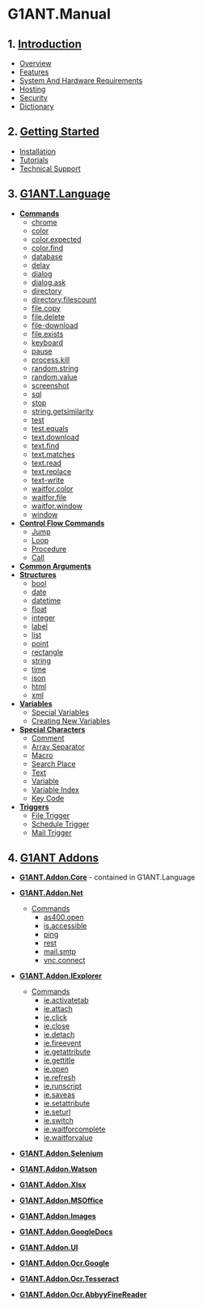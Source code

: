 # G1ANT.Manual

## 1. [Introduction](Introduction)

* [Overview](Introduction/Overview.md)
* [Features](Introduction/Features.md)
* [System And Hardware Requirements](Introduction/System-And-Hardware-Requirements.md)
* [Hosting](Introduction/Hosting.md)
* [Security](Introduction/Security.md)
* [Dictionary](Introduction/Dictionary.md)

## 2. [Getting Started](Getting-Started)

* [Installation](Getting-Started/Installation.md)
* [Tutorials](https://github.com/G1ANT-Robot/G1ANT.Tutorials)
* [Technical Support](Getting-Started/Technical-Support.md)

## 3. [G1ANT.Language](G1ANT-Lanugage)

* **[Commands](G1ANT-Language/Commands)**
    * [chrome](G1ANT-Language/Commands/chrome.md)
    * [color](G1ANT-Language/Commands/color.md)
    * [color.expected](G1ANT-Language/Commands/color-expected.md)
    * [color.find](G1ANT-Language/Commands/color-find.md)
    * [database](G1ANT-Language/Commands/database.md)
    * [delay](G1ANT-Language/Commands/delay.md)
    * [dialog](G1ANT-Language/Commands/dialog.md)
    * [dialog.ask](G1ANT-Language/Commands/dialog-ask.md)
    * [directory](G1ANT-Language/Commands/directory.md)
    * [directory.filescount](G1ANT-Language/Commands/directory-filescount.md)
    * [file.copy](G1ANT-Language/Commands/file-copy.md)
    * [file.delete](G1ANT-Language/Commands/file-delete.md)
    * [file-download](G1ANT-Language/Commands/file-download.md)
    * [file.exists](G1ANT-Language/Commands/file-exists.md)
    * [keyboard](G1ANT-Language/Commands/keyboard.md)
    * [pause](G1ANT-Language/Commands/pause.md)
    * [process.kill](G1ANT-Language/Commands/process-kill.md)
    * [random.string](G1ANT-Language/Commands/random-string.md)
    * [random.value](G1ANT-Language/Commands/random-value.md)
    * [screenshot](G1ANT-Language/Commands/screenshot.md)
    * [sql](G1ANT-Language/Commands/sql.md)
    * [stop](G1ANT-Language/Commands/stop.md)
    * [string.getsimilarity](G1ANT-Language/Commands/string-getsimilarity.md)
    * [test](G1ANT-Language/Commands/test.md)
    * [test.equals](G1ANT-Language/Commands/test-equals.md)
    * [text.download](G1ANT-Language/Commands/text-dwonload.md)
    * [text.find](G1ANT-Language/Commands/text-find.md)
    * [text.matches](G1ANT-Language/Commands/text-matches.md)
    * [text.read](G1ANT-Language/Commands/text-read.md)
    * [text.replace](G1ANT-Language/Commands/text-replace.md)
    * [text-write](G1ANT-Language/Commands/text-write.md)
    * [waitfor.color](G1ANT-Language/Commands/waitfor-color.md)
    * [waitfor.file](G1ANT-Language/Commands/waitfor-file.md)
    * [waitfor.window](G1ANT-Language/Commands/waitfor-window.md)
    * [window](G1ANT-Language/Commands/window.md)
* **[Control Flow Commands](G1ANT-Lanugage/Control-Flow-Commands)**
    * [Jump](G1ANT-Lanugage/Control-Flow-Commands/Jump.md)
    * [Loop](G1ANT-Lanugage/Control-Flow-Commands/Loop.md)
    * [Procedure](G1ANT-Lanugage/Control-Flow-Commands/Procedure.md)
    * [Call](G1ANT-Lanugage/Control-Flow-Commands/Call.md)
* **[Common Arguments](Script-Writing/Common-Arguments.md)**
* **[Structures](G1ANT-Lanugage/Structures)**
    * [bool](G1ANT-Lanugage/Structures/bool.md)
    * [date](G1ANT-Lanugage/Structures/date.md)
    * [datetime](G1ANT-Lanugage/Structures/datetime.md)
    * [float](G1ANT-Lanugage/Structures/float.md)
    * [integer](G1ANT-Lanugage/Structures/integer.md)
    * [label](G1ANT-Lanugage/Structures/label.md)
    * [list](G1ANT-Lanugage/Structures/list.md)
    * [point](G1ANT-Lanugage/Structures/point.md)
    * [rectangle](G1ANT-Lanugage/Structures/rectangle.md)
    * [string](G1ANT-Lanugage/Structures/string.md)
    * [time](G1ANT-Lanugage/Structures/time.md)
    * [json](G1ANT-Lanugage/Structures/json.md)
    * [html](G1ANT-Lanugage/Structures/html.md)
    * [xml](G1ANT-Lanugage/Structures/xml.md)
* **[Variables](G1ANT-Lanugage/Variables)**
    * [Special Variables](G1ANT-Language/Variables/Special-Variables.md)
    * [Creating New Variables](Script-Writing/Variables/Creating-New-Variables.md)
* **[Special Characters](Script-Writing/Special-Characters)**
    * [Comment](Script-Writing/Special-Characters/Comment.md)
    * [Array Separator](Script-Writing/Special-Characters/Array-Separator.md)
    * [Macro](Script-Writing/Special-Characters/Macro.md)
    * [Search Place](Script-Writing/Special-Characters/Search-Place.md)
    * [Text](Script-Writing/Special-Characters/Text.md)
    * [Variable](Script-Writing/Special-Characters/Variable.md)
    * [Variable Index](Script-Writing/Special-Characters/Variable-Index.md)
    * [Key Code](Script-Writing/Special-Characters/Key-Code.md)
* **[Triggers](G1ANT-Language/Triggers)**
    * [File Trigger](G1ANT-Language/Triggers/File-Trigger.md)
    * [Schedule Trigger](G1ANT-Language/Triggers/Schedule-Trigger.md)
    * [Mail Trigger](G1ANT-Language/Triggers/Mail-Trigger.md)


## 4. [G1ANT Addons](G1ANT-Addons)

* **[G1ANT.Addon.Core](https://github.com/G1ANT-Robot/G1ANT.Manual/tree/master/G1ANT-Language)** - contained in G1ANT.Language
* **[G1ANT.Addon.Net](https://github.com/G1ANT-Robot/G1ANT.Addon.Net)**
    * [Commands](https://github.com/G1ANT-Robot/G1ANT.Addon.Net/tree/master/G1ANT.Addon.Net/Commands)
        * [as400.open](https://github.com/G1ANT-Robot/G1ANT.Addon.Net/tree/master/G1ANT.Addon.Net/Commands/As400OpenCommand.md)
        * [is.accessible](https://github.com/G1ANT-Robot/G1ANT.Addon.Net/tree/master/G1ANT.Addon.Net/Commands/IsAccessibleCommand.md)
        * [ping](https://github.com/G1ANT-Robot/G1ANT.Addon.Net/tree/master/G1ANT.Addon.Net/Commands/PingCommand.md)
        * [rest](https://github.com/G1ANT-Robot/G1ANT.Addon.Net/tree/master/G1ANT.Addon.Net/Commands/RestCommand.md)
        * [mail.smtp](https://github.com/G1ANT-Robot/G1ANT.Addon.Net/tree/master/G1ANT.Addon.Net/Commands/MailSmtpCommand.md)
        * [vnc.connect](https://github.com/G1ANT-Robot/G1ANT.Addon.Net/tree/master/G1ANT.Addon.Net/Commands/VncConnectCommand.md)
* **[G1ANT.Addon.IExplorer](https://github.com/G1ANT-Robot/G1ANT.Addon.IExplorer)**
    * [Commands](https://github.com/G1ANT-Robot/G1ANT.Addon.IExplorer/tree/master/G1ANT.Addon.IExplorer/Commands)
        * [ie.activatetab](https://github.com/G1ANT-Robot/G1ANT.Addon.IExplorer/tree/master/G1ANT.Addon.IExplorer/Commands/IEActivatetabCommand.md)
        * [ie.attach](https://github.com/G1ANT-Robot/G1ANT.Addon.IExplorer/tree/master/G1ANT.Addon.IExplorer/Commands/IEAttachCommand.md)
        * [ie.click](https://github.com/G1ANT-Robot/G1ANT.Addon.IExplorer/tree/master/G1ANT.Addon.IExplorer/Commands/IEClickCommand.md)
        * [ie.close](https://github.com/G1ANT-Robot/G1ANT.Addon.IExplorer/tree/master/G1ANT.Addon.IExplorer/Commands/IECloseCommand.md)
        * [ie.detach](https://github.com/G1ANT-Robot/G1ANT.Addon.IExplorer/tree/master/G1ANT.Addon.IExplorer/Commands/IEDetachCommand.md)
        * [ie.fireevent](https://github.com/G1ANT-Robot/G1ANT.Addon.IExplorer/tree/master/G1ANT.Addon.IExplorer/Commands/IEFireeventCommand.md)
        * [ie.getattribute](https://github.com/G1ANT-Robot/G1ANT.Addon.IExplorer/tree/master/G1ANT.Addon.IExplorer/Commands/IEGetattributeCommand.md)
        * [ie.gettitle](https://github.com/G1ANT-Robot/G1ANT.Addon.IExplorer/tree/master/G1ANT.Addon.IExplorer/Commands/IEGettitleCommand.md)
        * [ie.open](https://github.com/G1ANT-Robot/G1ANT.Addon.IExplorer/tree/master/G1ANT.Addon.IExplorer/Commands/IEOpenCommand.md)
        * [ie.refresh](https://github.com/G1ANT-Robot/G1ANT.Addon.IExplorer/tree/master/G1ANT.Addon.IExplorer/Commands/IERefreshCommand.md)
        * [ie.runscript](https://github.com/G1ANTRobot/G1ANT.Addon.IExplorer/tree/master/G1ANT.Addon.IExplorer/Commands/IERunscriptCommand.md)
        * [ie.saveas](https://github.com/G1ANT-Robot/G1ANT.Addon.IExplorer/tree/master/G1ANT.Addon.IExplorer/Commands/IESaveasCommand.md)
        * [ie.setattribute](https://github.com/G1ANT-Robot/G1ANT.Addon.IExplorer/tree/master/G1ANT.Addon.IExplorer/Commands/IESetattributeCommand.md)
        * [ie.seturl](https://github.com/G1ANT-Robot/G1ANT.Addon.IExplorer/tree/master/G1ANT.Addon.IExplorer/Commands/IESeturlCommand.md)
        * [ie.switch](https://github.com/G1ANTRobot/G1ANT.Addon.IExplorer/tree/master/G1ANT.Addon.IExplorer/Commands/IESwitchCommand.md)        
        * [ie.waitforcomplete](https://github.com/G1ANT-Robot/G1ANT.Addon.IExplorer/tree/master/G1ANT.Addon.IExplorer/Commands/IEWaitforCompleteCommand.md)
        * [ie.waitforvalue](https://github.com/G1ANT-Robot/G1ANT.Addon.IExplorer/tree/master/G1ANT.Addon.IExplorer/Commands/IEWaitforvalueCommand.md)
        
* **[G1ANT.Addon.Selenium](https://github.com/G1ANT-Robot/G1ANT.Addon.Selenium)**
* **[G1ANT.Addon.Watson](https://github.com/G1ANT-Robot/G1ANT.Addon.Watson)**
* **[G1ANT.Addon.Xlsx](https://github.com/G1ANT-Robot/G1ANT.Addon.Xlsx)**
* **[G1ANT.Addon.MSOffice](https://github.com/G1ANT-Robot/G1ANT.Addon.MSOffice)**
* **[G1ANT.Addon.Images](https://github.com/G1ANT-Robot/G1ANT.Addon.Images)**
* **[G1ANT.Addon.GoogleDocs](https://github.com/G1ANT-Robot/G1ANT.Addon.GoogleDocs)**
* **[G1ANT.Addon.UI](https://github.com/G1ANT-Robot/G1ANT.Addon.UI)**
* **[G1ANT.Addon.Ocr.Google](https://github.com/G1ANT-Robot/G1ANT.Addon.Ocr.Google)**
* **[G1ANT.Addon.Ocr.Tesseract](https://github.com/G1ANT-Robot/G1ANT.Addon.Ocr.Tesseract)**
* **[G1ANT.Addon.Ocr.AbbyyFineReader](https://github.com/G1ANT-Robot/G1ANT.Addon.Ocr.AbbyyFineReader)**
